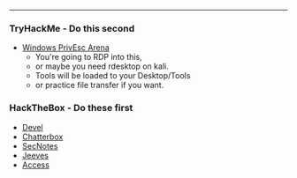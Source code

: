-- -
### TryHackMe - Do this second
- [Windows PrivEsc Arena](https://tryhackme.com/r/room/windowsprivescarena) 
	- You're going to RDP into this, 
	- or maybe you need rdesktop on kali.
	- Tools will be loaded to your Desktop/Tools
	- or practice file transfer if you want. 
### HackTheBox - Do these first
- [Devel](https://app.hackthebox.com/machines/Devel)
- [Chatterbox](https://app.hackthebox.com/machines/Chatterbox)
- [SecNotes](https://app.hackthebox.com/machines/SecNotes)
- [Jeeves](https://app.hackthebox.com/machines/Jeeves)
- [Access](https://app.hackthebox.com/machines/Access)